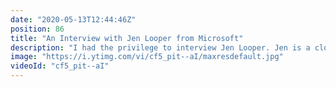```yaml
---
date: "2020-05-13T12:44:46Z"
position: 86
title: "An Interview with Jen Looper from Microsoft"
description: "I had the privilege to interview Jen Looper. Jen is a cloud advocate lead at Microsoft, she is the founder of Front-end Foxes (previously Vue Vixens) and she is a seasoned speaker and developress.\n\nWe had a lovely wide-ranging conversation where we learn about how she came up during the first Internet bubble, managing work and life with kids and starting Front-end Foxes.\n\nIn this video series I interview people that are amazing at their jobs in the tech industry. I try to find out what makes these people shine - how to they deliver such high quality work? What tools and best practices do they recommend?\n\nFollow Jen here:\nWebsite: https://jenlooper.com\nTwitter: https://twitter.com/jenlooper\nFront-end Foxes: https://www.vuevixens.org\n\nFollow me here:\nWebsite: https://timbenniks.nl\nTwitter: https://twitter.com/timbenniks\nGithub: https://github.com/timbenniks"
image: "https://i.ytimg.com/vi/cf5_pit--aI/maxresdefault.jpg"
videoId: "cf5_pit--aI"
---
```


